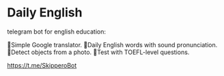 # Daily English 
telegram bot for english education:

🎯Simple Google translator.
🎯Daily English words with sound pronunciation.
🎯Detect objects from a photo.
🎯Test with TOEFL-level questions. 

https://t.me/SkipperoBot

